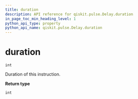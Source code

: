 ```yaml
---
title: duration
description: API reference for qiskit.pulse.Delay.duration
in_page_toc_min_heading_level: 1
python_api_type: property
python_api_name: qiskit.pulse.Delay.duration
---
```


# duration

<span id="qiskit.pulse.Delay.duration" />

`int`

Duration of this instruction.

**Return type**

`int`

